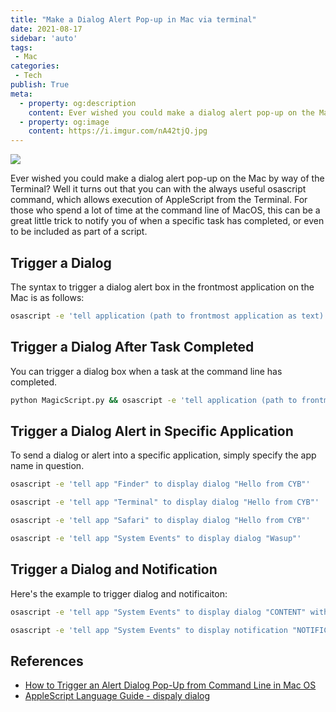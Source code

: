 ```yaml
---
title: "Make a Dialog Alert Pop-up in Mac via terminal"
date: 2021-08-17
sidebar: 'auto'
tags:
 - Mac
categories:
 - Tech
publish: True
meta:
  - property: og:description
    content: Ever wished you could make a dialog alert pop-up on the Mac by way of the Terminal? Well it turns out that you can with the always useful osascript command...
  - property: og:image
    content: https://i.imgur.com/nA42tjQ.jpg
---
```


 ![](https://i.imgur.com/nA42tjQ.jpg)

Ever wished you could make a dialog alert pop-up on the Mac by way of the Terminal? Well it turns out that you can with the always useful osascript command, which allows execution of AppleScript from the Terminal. For those who spend a lot of time at the command line of MacOS, this can be a great little trick to notify you of when a specific task has completed, or even to be included as part of a script.

## Trigger a Dialog
The syntax to trigger a dialog alert box in the frontmost application on the Mac is as follows:
``` bash
osascript -e 'tell application (path to frontmost application as text) to display dialog "Hello from CYB" buttons {"OK"} with icon stop'
```

## Trigger a Dialog After Task Completed
You can trigger a dialog box when a task at the command line has completed.
``` bash
python MagicScript.py && osascript -e 'tell application (path to frontmost application as text) to display dialog "The script has completed" buttons {"OK"} with icon caution'
```

## Trigger a Dialog Alert in Specific Application
To send a dialog or alert into a specific application, simply specify the app name in question.
``` bash
osascript -e 'tell app "Finder" to display dialog "Hello from CYB"'

osascript -e 'tell app "Terminal" to display dialog "Hello from CYB"'

osascript -e 'tell app "Safari" to display dialog "Hello from CYB"'

osascript -e 'tell app "System Events" to display dialog "Wasup"'
```

## Trigger a Dialog and Notification
Here's the example to trigger dialog and notificaiton:
``` bash
osascript -e 'tell app "System Events" to display dialog "CONTENT" with title "TITLE_NAME" buttons {"OK"} with icon caution'

osascript -e 'tell app "System Events" to display notification "NOTIFICATION_TITLE" with title "TITLE_NAME" subtitle "SUBTITLE_NAME" sound name "Frog"'
```

## References
- [How to Trigger an Alert Dialog Pop-Up from Command Line in Mac OS](https://osxdaily.com/2016/09/06/trigger-alert-dialog-mac-via-command-line/)
- [AppleScript Language Guide - dispaly dialog](https://developer.apple.com/library/archive/documentation/AppleScript/Conceptual/AppleScriptLangGuide/reference/ASLR_cmds.html#//apple_ref/doc/uid/TP40000983-CH216-SW12)
